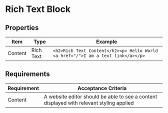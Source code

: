 # Rich Text Block
## Properties
| Item        | Type      | Example                                                                          | 
|-------------|-----------|----------------------------------------------------------------------------------|
| Content     | Rich Text | `<h2>Rich Text Content</h2><p> Hello World <a href="/">I am a text link</a></p>` |

## Requirements
| Requirement | Acceptance Criteria                                                                      |
|-------------|------------------------------------------------------------------------------------------|
| Content     | A website editor should be able to see a content displayed with relevant styling applied |
